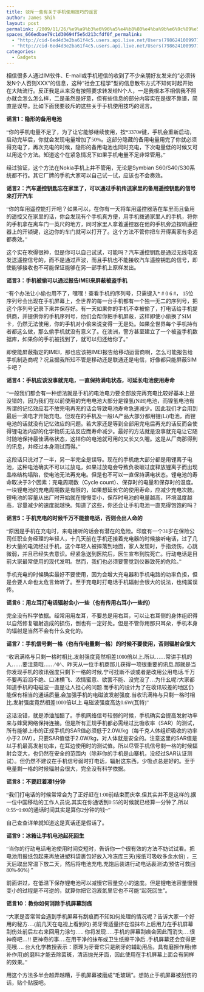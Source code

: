```yaml
---
title: 驳斥一些有关于手机使用技巧的谣言
author: James Shih
layout: post
permalink: /2009/11/26/%e9%a9%b3%e6%96%a5%e4%b8%80%e4%ba%9b%e6%9c%89%e5%85%b3%e4%ba%8e%e6%89%8b%e6%9c%ba%e4%bd%bf%e7%94%a8%e6%8a%80%e5%b7%a7%e7%9a%84%e8%b0%a3%e8%a8%80/
spaces_666edbae79c1d30694f5e5d213cfdf0f_permalink:
  - "http://cid-6ed4d3e2ba61f4c5.users.api.live.net/Users(7986241009977783493)/Blogs('6ED4D3E2BA61F4C5!102')/Entries('6ED4D3E2BA61F4C5!726')?authkey=72j5ZQnBJYQ%24"
  - "http://cid-6ed4d3e2ba61f4c5.users.api.live.net/Users(7986241009977783493)/Blogs('6ED4D3E2BA61F4C5!102')/Entries('6ED4D3E2BA61F4C5!726')?authkey=72j5ZQnBJYQ%24"
categories:
  - Gadgets
---
```

<div id="msgcns!6ED4D3E2BA61F4C5!726" class="bvMsg">
  <p>
    相信很多人通过IM软件、E-mail或手机短信的收到了不少亲朋好友发来的“必须转发N个人否则XXX”的信息，这种“社会工程学”型的信息散布方式不知何时起开始在大陆流行。反正我是从来没有按照要求转发给N个人，一是我根本不相信我不照办就会怎么怎么样，二是虽然是好意，但有些信息的部分内容实在是很不靠谱，简直是误导。比如下面我要驳斥的这些关于手机使用技巧的谣言。
  </p>
  
  <p>
    <strong>谣言1：隐形的备用电池</strong>
  </p>
  
  <p>
    <font face="仿宋_GB2312">“你的手机电量不足了，为了让它能够继续使用，按*3370#键，手机会重新启动，启动完毕后，你就会发现电量增加了50%。这部分隐藏的备用电量用完了你就必须得充电了，再次充电的时候，隐形的备用电池也同时充电，下次电量低的时候又可以用这个方法。知道这个在紧急情况下如果手机电量不足非常管用。”</font>
  </p>
  
  <p>
    经过验证，这个方法在Nokia手机上并不管用，无论是Symbian S60/S40/S30系统都不行。其它厂牌的手机大家可以自己试一试，应该也不会奏效。
  </p>
  
  <p>
    <strong>谣言2：汽车遥控钥匙忘在家里了，可以通过手机传送家里的备用遥控钥匙的信号来打开汽车</strong>
  </p>
  
  <p>
    <font face="仿宋_GB2312">“你的车用遥控能打开吧？如果可以，在你有一天将车用遥控器落在车里而且备用的遥控又在家里的话，你会发现有个手机真方便，用手机拨通家里人的手机，将你的手机拿在离车门一英尺的地方，同时家里人拿着遥控器在他的手机旁边按响遥控器上的开锁键，这边你的车门就可以打开了。这个方法不管你把车开得离家有多远都奏效。”</font>
  </p>
  
  <p>
    这个实在吹得很神，但是你可以自己试试，可能吗？汽车遥控钥匙是通过无线电波发送遥控信号的，而不是通过声波，而且手机也不能接收汽车遥控钥匙的信号，即使能够接收也不可能保证能够在另一部手机上原样发出。
  </p>
  
  <p>
    <strong>谣言3：手机被偷可以通过报告IMEI来屏蔽被盗手机</strong>
  </p>
  
  <p>
    <font face="仿宋_GB2312">“有个办法让小偷也用不了，嘿嘿！查看手机的序列号，只需键入* # 0 6 #， 15位序列号会出现在手机屏幕上，全世界的每一台手机都有一个独一无二的序列号，把这个序列号记录下来并保存好。有一天如果你的手机不幸被偷了，打电话给手机提供商，并提供你的手机序列号，他们会帮你把手机屏蔽，这样即使小偷换了SIM卡，仍然无法使用，你的手机对小偷来说变得一无是处。如果全世界每个手机持有者都这么做，那么偷手机就没有意义了。在澳洲，警方甚至建立了一个被盗手机数据库，如果你的手机被找到了，就可以归还给你了。”</font>
  </p>
  
  <p>
    即使能屏蔽指定的IMEI，那也应该把IMEI报告给移动运营商啊，怎么可能报告给手机制造商呢？况且据我所知不管是移动还是联通还是电信，好像都只能屏蔽SIM卡吧？
  </p>
  
  <p>
    <strong>谣言4：手机应该没事就充电，一直保持满电状态，可延长电池使用寿命</strong>
  </p>
  
  <p>
    <font face="仿宋_GB2312">“一般我们都会有一种想法就是手机的电池电力要全部放完再充电比较好基本上是没错的，因为我们在以前使用的充电电池大部分是镍氢(NiH)电池，而镍氢电池有所谓的记忆效应若不放完电再充的话会导致电池寿命急速减少。因此我们才会用到最后一滴电才开始充电。但现在的手机及一般IA产品大部分都用锂(Li)电池，而锂电池的话就没有记忆效应的问题。若大家还是等到全部用完电后再充的话反而会使得锂电池内部的化学物质无法反应而寿命减少。最好的方法就是没事就充电让它随时随地保持最佳满格状态，这样你的电池就可用的又长又久喔。这是从厂商那得到的讯息，并经过本身测试而得。”</font>
  </p>
  
  <p>
    这段话只说对了一半，另一半完全是误导。现在的手机绝大部分都是用锂离子电池，这种电池确实不可以过放电，如果过放电会导致负极碳过度释放锂离子而出现晶格结构塌陷，使电池无法再充电。但是也不可以一直保持满电状态。锂电池的寿命取决于3个因素：充电周期数（Cycle count）、保存时的电量和保存时的温度。一块锂电池的充电周期数是有限的，如果想延长它的使用寿命，应减少充电次数。锂电池的容量从出厂时开始就在慢慢变小，保存时电池的电量越高，环境温度越高，容量减少的速度就越快。知道了这些，你还会让手机电池一直充得饱饱的吗？
  </p>
  
  <p>
    <strong>谣言5：手机充电的时候千万不能接电话，否则会出人命的</strong>
  </p>
  
  <p>
    <font face="仿宋_GB2312">“原因是手机在充电时，来电接听的话会有潜在的危险。印度有一个31岁在保险公司任职业务经理的年轻人，十几天前在手机还接着充电器的时候接听电话，过了几秒大量的电流经过手机，这个年轻人被摔落到地面，家人发现时，手指烧伤，心跳微弱，并且已经失去意识。经紧急送到医院后，医生宣布到院死亡。行动电话是目前大家最常使用的现代发明。然而，我们也必须要警觉到仪器致死的危险。”</font>
  </p>
  
  <p>
    手机充电的时候确实最好不要使用，因为会增大充电器和手机电路的功率负担，但是会要人命也太危言耸听了。至于充电时打电话手机辐射会很大的说法，也纯属误传。
  </p>
  
  <p>
    <strong>谣言6：用左耳打电话辐射会小一些（也有传用右耳小一些的）</strong>
  </p>
  
  <p>
    完全没有科学依据。经常用用左耳，不要总是用右耳，可以让右耳侧的身体组织得以自然修复辐射造成的损伤，倒也有一定好处。但是不管你用那只耳朵，手机本身的辐射是当然不会有什么变化的。
  </p>
  
  <p>
    <strong>谣言7：手机信号剩一格（也有传电量剩一格）的时候不要使用，否则辐射会很大</strong>
  </p>
  
  <p>
    <font face="仿宋_GB2312">“收讯满格与只剩一格时相比,发射强度竟然相差1000倍以上.所以……常讲手机的人……要注意哦……^0^、昨天从一位手机商那儿获得一项很重要的讯息,那就是当你发现手机的收讯强度只剩下一格的时候,宁可挂断不谈或者是改用公用电话.千万不要再滔滔不绝、口沫横飞、浓情蜜意、欲罢不能、没完没了…为什幺呢?大家都知道手机的电磁波一直是让人担心的问题.而手机的设计为了在收讯较差的地区仍能保有相当的通话质量,会加强手机的电磁波发射强度.当收讯满格与只剩一格时相比,发射强度竟然相差1000倍以上.电磁波强度高达0.6W(瓦特)”</font>
  </p>
  
  <p>
    这话没错，就是添油加醋了。手机网络信号较弱的时候，手机确实会提高发射功率来与蜂窝网络保持连接。但是所有正规手机都必需经过比吸收率（SAR）的测试，所有能够上市的正规手机的SAR值必须低于2.0W/kg（每千克人体组织吸收的功率小于2.0W），只要SAR值低于2.0W/kg，对人体就是安全的。注意这里的SAR值是以手机最高发射功率，在耳边使用时的测试值。所以尽管手机信号剩一格的时候辐射会变大，也仍然在安全的范围内（除非你的手机是山寨机，没经过SAR认证测试）。但仍然不建议在手机信号弱时打电话，辐射这东西，少吸点总是好的。至于电量剩一格的时候辐射会很大，完全没有科学依据。
  </p>
  
  <p>
    <strong>谣言8：不要赶着凑1分钟</strong>
  </p>
  
  <p>
    <font face="仿宋_GB2312">“我们打电话的时候常常会为了正好赶在1:00前结束而庆幸,但其实并不是这样的,据一位中国移动的工作人员说,其实在你通话到0:55的时候就已经算一分钟了,所以0:55~1:00的通话时间其实是算你2分钟的钱~”</font>
  </p>
  
  <p>
    自己查查详单就知道这是真话还是假话了。
  </p>
  
  <p>
    <strong>谣言9：冰箱让手机电池起死回生</strong>
  </p>
  
  <p>
    <font face="仿宋_GB2312">“当你的行动电话电池使用时间变短时，告诉你一个很有效的方法不妨试试看。把电池用报纸包起来再放进塑料袋裹包好放入冷冻库三天(报纸可吸收多余水份) ，三天后取出常温下放二天，然后将电池充电,充饱后装进行动电话裹测试(预估可救回80%-90%) ”</font>
  </p>
  
  <p>
    前面讲过，在低温下保存锂电池可以减慢它容量变小的速度。但是锂电池容量慢慢变小的过程是不可逆的，就算你把它泡液氮里它也不可能“起死回生”。
  </p>
  
  <p>
    <strong>谣言10：教你如何消除手机屏幕刮痕</strong>
  </p>
  
  <p>
    <font face="仿宋_GB2312">“大家是否常常会遇到手机屏幕有刮痕而不知如何处理的情况呢？告诉大家一个好用的秘方&#8230;.(前几天在电视上看到的) 把牙膏适量挤在湿抹布上后用力在手机屏幕刮伤处前后左右来回用力涂匀&#8230;.. 你将发现&#8230;..手机的屏幕刮痕会因此而消失&#8230;.很神奇吧&#8230;!! 更神奇的事&#8230;.在用干净的抹布或卫生纸擦干净后..手机屏幕还会变得更亮哦&#8230;. 台大化学教授表示：原理为牙膏它只是刷牙的辅助用品，具有磨擦作用(修补作用)的磨料才能去除菌斑，清洁抛光牙面，因此使用在手机屏幕上面会有同样的效果。”</font> <p>
      用这个方法多半会越弄越糟，手机屏幕被磨成“毛玻璃”。想防止手机屏幕被刮伤的话，贴个贴膜吧。
    </p>
  </p>
</div>
